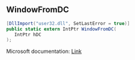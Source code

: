 ## WindowFromDC

```csharp
[DllImport("user32.dll", SetLastError = true)]
public static extern IntPtr WindowFromDC(
   IntPtr hDC
);
```

Microsoft documentation: [Link](https://docs.microsoft.com/en-us/windows/win32/api/winuser/nf-winuser-windowfromdc)
